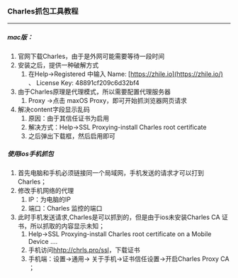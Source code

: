 ### Charles抓包工具教程

------

##### mac版：

1. 官网下载Charles，由于是外网可能需要等待一段时间
2. 安装之后，提供一种破解方式
   1. 在Help→Registered 中输入 Name: [https://zhile.io](https://zhile.io/) 、 License Key: 48891cf209c6d32bf4
3. 由于Charles原理是代理模式，所以需要配置代理服务器
   1. Proxy ->点击 maxOS Proxy，即可开始抓浏览器网页请求
4. 解决content字段显示乱码
   1. 原因：由于其信任证书为启用
   2. 解决方式：Help→SSL Proxying-install  Charles root certificate 
   3. 之后弹出下载框，然后启用即可

##### 使用ios手机抓包

1. 首先电脑和手机必须链接同一个局域网，手机发送的请求才可以打到Charles；
2. 修改手机网络的代理
   1. IP：为电脑的IP
   2. 端口：Charles 监控的端口
3. 此时手机发送请求,Charles是可以抓到的，但是由于ios未安装Charles CA 证书，所以抓取的内容显示未知；
   1. Help→SSL Proxying-install  Charles root certificate on a Mobile Device ....
   2. 手机访问[hhtp://chrls.pro/ssl](hhtp://chrls.pro/ssl)，下载证书
   3. 手机端：设置->通用→ 关于手机→证书信任设置→开启Charles Proxy CA ；